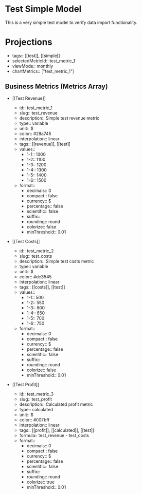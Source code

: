 # Test Simple Model

This is a very simple test model to verify data import functionality.

# Projections

- tags:: [[test]], [[simple]]
- selectedMetricId:: test_metric_1
- viewMode:: monthly
- chartMetrics:: ["test_metric_1"]

## Business Metrics (Metrics Array)

* [[Test Revenue]]

  - id:: test_metric_1
  - slug:: test_revenue
  - description:: Simple test revenue metric
  - type:: variable
  - unit:: $
  - color:: #28a745
  - interpolation:: linear
  - tags:: [[revenue]], [[test]]
  - values::
    - 1-1:: 1000
    - 1-2:: 1100
    - 1-3:: 1200
    - 1-4:: 1300
    - 1-5:: 1400
    - 1-6:: 1500
  - format::
    - decimals:: 0
    - compact:: false
    - currency:: $
    - percentage:: false
    - scientific:: false
    - suffix::
    - rounding:: round
    - colorize:: false
    - minThreshold:: 0.01

* [[Test Costs]]

  - id:: test_metric_2
  - slug:: test_costs
  - description:: Simple test costs metric
  - type:: variable
  - unit:: $
  - color:: #dc3545
  - interpolation:: linear
  - tags:: [[costs]], [[test]]
  - values::
    - 1-1:: 500
    - 1-2:: 550
    - 1-3:: 600
    - 1-4:: 650
    - 1-5:: 700
    - 1-6:: 750
  - format::
    - decimals:: 0
    - compact:: false
    - currency:: $
    - percentage:: false
    - scientific:: false
    - suffix::
    - rounding:: round
    - colorize:: false
    - minThreshold:: 0.01

* [[Test Profit]]

  - id:: test_metric_3
  - slug:: test_profit
  - description:: Calculated profit metric
  - type:: calculated
  - unit:: $
  - color:: #007bff
  - interpolation:: linear
  - tags:: [[profit]], [[calculated]], [[test]]
  - formula:: test_revenue - test_costs
  - format::
    - decimals:: 0
    - compact:: false
    - currency:: $
    - percentage:: false
    - scientific:: false
    - suffix::
    - rounding:: round
    - colorize:: true
    - minThreshold:: 0.01